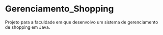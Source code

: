 # Gerenciamento_Shopping
Projeto para a faculdade em que desenvolvo um sistema de gerenciamento de shopping em Java.
